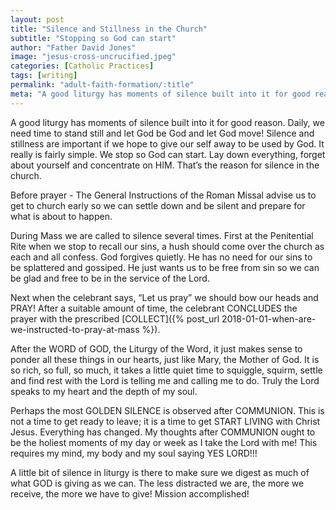 ```yaml
---
layout: post
title: "Silence and Stillness in the Church"
subtitle: "Stopping so God can start"
author: "Father David Jones"
image: "jesus-cross-uncrucified.jpeg"
categories: [Catholic Practices]
tags: [writing]
permalink: "adult-faith-formation/:title"
meta: "A good liturgy has moments of silence built into it for good reason. Daily, we need time to stand still and let God be God and let God move! Silence and stillness are important if we hope to give our self away to be used by God. It really is fairly simple. We stop so God can start. Lay down everything, forget about yourself and concentrate on HIM. That’s the reason for silence in the church."
---
```

A good liturgy has moments of silence built into it for good reason. Daily, we need time to stand still and let God be God and let God move! Silence and stillness are important if we hope to give our self away to be used by God. It really is fairly simple. We stop so God can start. Lay down everything, forget about yourself and concentrate on HIM. That’s the reason for silence in the church.
<!--more-->

Before prayer - The General Instructions of the Roman Missal advise us to get to church early so we can settle down and be silent and prepare for what is about to happen.

During Mass we are called to silence several times. First at the Penitential Rite when we stop to recall our sins, a hush should come over the church as each and all confess. God forgives quietly. He has no need for our sins to be splattered and gossiped. He just wants us to be free from sin so we can be glad and free to be in the service of the Lord.

Next when the celebrant says, “Let us pray” we should bow our heads and PRAY! After a suitable amount of time, the celebrant CONCLUDES the prayer with the prescribed [COLLECT]({% post_url 2018-01-01-when-are-we-instructed-to-pray-at-mass %}).

After the WORD of GOD, the Liturgy of the Word, it just makes sense to ponder all these things in our hearts, just like Mary, the Mother of God. It is so rich, so full, so much, it takes a little quiet time to squiggle, squirm, settle and find rest with the Lord is telling me and calling me to do. Truly the Lord speaks to my heart and the depth of my soul.

Perhaps the most GOLDEN SILENCE is observed after COMMUNION. This is not a time to get ready to leave; it is a time to get START LIVING with Christ Jesus. Everything has changed. My thoughts after COMMUNION ought to be the holiest moments of my day or week as I take the Lord with me! This requires my mind, my body and my soul saying YES LORD!!!

A little bit of silence in liturgy is there to make sure we digest as much of what GOD is giving as we can. The less distracted we are, the more we receive, the more we have to give! Mission accomplished!